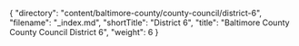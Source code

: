 {
  "directory": "content/baltimore-county/county-council/district-6",
  "filename": "_index.md",
  "shortTitle": "District 6",
  "title": "Baltimore County County Council District 6",
  "weight": 6
}

